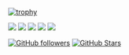 [![trophy](https://github-profile-trophy.vercel.app/?username=Shirashoji)](https://github.com/ryo-ma/github-profile-trophy)

![](http://github-profile-summary-cards.vercel.app/api/cards/profile-details?username=Shirashoji&theme=transparent)
![](http://github-profile-summary-cards.vercel.app/api/cards/repos-per-language?username=Shirashoji&theme=transparent)
![](http://github-profile-summary-cards.vercel.app/api/cards/most-commit-language?username=Shirashoji&theme=transparent)
![](http://github-profile-summary-cards.vercel.app/api/cards/stats?username=Shirashoji&theme=transparent)
![](http://github-profile-summary-cards.vercel.app/api/cards/productive-time?username=Shirashoji&theme=transparent&utcOffset=9)

[![GitHub followers](https://img.shields.io/github/followers/Shirashoji?style=social)](https://github.com/Shirashoji?tab=followers)
[![GitHub Stars](https://img.shields.io/github/stars/Shirashoji?style=social)](https://github.com/Shirashoji?tab=stars)
